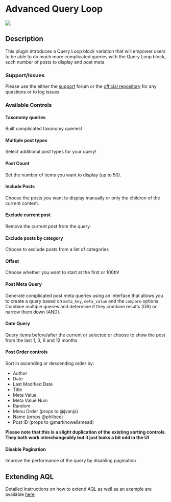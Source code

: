 # Advanced Query Loop

![](https://github.com/ryanwelcher/advanced-query-loop/actions/workflows/phpunit.yml/badge.svg?branch=trunk)

## Description

This plugin introduces a Query Loop block variation that will empower users to be able to do much more complicated queries with the Query Loop block, such number of posts to display and post meta

### Support/Issues

Please use the either the [support](https://wordpress.org/support/plugin/advanced-query-loop/) forum or the [official repository](https://github.com/ryanwelcher/advanced-query-loop) for any questions or to log issues.

### Available Controls

#### Taxonomy queries

Built complicated taxonomy queries!

#### Multiple post types

Select additional post types for your query!

#### Post Count

Set the number of items you want to display (up to 50).

#### Include Posts

Choose the posts you want to display manually or only the children of the current content.

#### Exclude current post

Remove the current post from the query.

#### Exclude posts by category

Choose to exclude posts from a list of categories

#### Offset

Choose whether you want to start at the first or 100th!

#### Post Meta Query

Generate complicated post meta queries using an interface that allows you to create a query based on `meta_key`, `meta_value` and the `compare` options. Combine multiple queries and determine if they combine results (OR) or narrow them down (AND).

#### Date Query

Query items before/after the current or selected or choose to show the post from the last 1, 3, 6 and 12 months.

#### Post Order controls

Sort in ascending or descending order by:

-   Author
-   Date
-   Last Modified Date
-   Title
-   Meta Value
-   Meta Value Num
-   Random
-   Menu Order (props to @jvanja)
-   Name (props @philbee)
-   Post ID (props to @markhowellsmead)

**Please note that this is a slight duplication of the existing sorting controls. They both work interchangeably but it just looks a bit odd in the UI**

#### Disable Pagination

Improve the performance of the query by disabling pagination

## Extending AQL

Detailed instructions on how to extend AQL as well as an example are available [here](./extending-aql.md)
